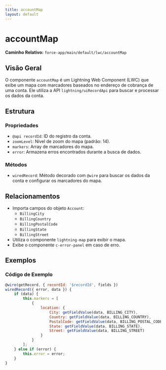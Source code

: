 ```yaml
---
title: accountMap
layout: default
---
```


# accountMap

**Caminho Relativo:** `force-app/main/default/lwc/accountMap`

## Visão Geral
O componente `accountMap` é um Lightning Web Component (LWC) que exibe um mapa com marcadores baseados no endereço de cobrança de uma conta. Ele utiliza a API `lightning/uiRecordApi` para buscar e processar os dados da conta.

## Estrutura
### Propriedades
- `@api recordId`: ID do registro da conta.
- `zoomLevel`: Nível de zoom do mapa (padrão: 14).
- `markers`: Array de marcadores do mapa.
- `error`: Armazena erros encontrados durante a busca de dados.

### Métodos
- `wiredRecord`: Método decorado com `@wire` para buscar os dados da conta e configurar os marcadores do mapa.

## Relacionamentos
- Importa campos do objeto `Account`:
  - `BillingCity`
  - `BillingCountry`
  - `BillingPostalCode`
  - `BillingState`
  - `BillingStreet`
- Utiliza o componente `lightning-map` para exibir o mapa.
- Exibe o componente `c-error-panel` em caso de erro.

## Exemplos
### Código de Exemplo
```javascript
@wire(getRecord, { recordId: '$recordId', fields })
wiredRecord({ error, data }) {
    if (data) {
        this.markers = [
            {
                location: {
                    City: getFieldValue(data, BILLING_CITY),
                    Country: getFieldValue(data, BILLING_COUNTRY),
                    PostalCode: getFieldValue(data, BILLING_POSTAL_CODE),
                    State: getFieldValue(data, BILLING_STATE),
                    Street: getFieldValue(data, BILLING_STREET)
                }
            }
        ];
    } else if (error) {
        this.error = error;
    }
}
```